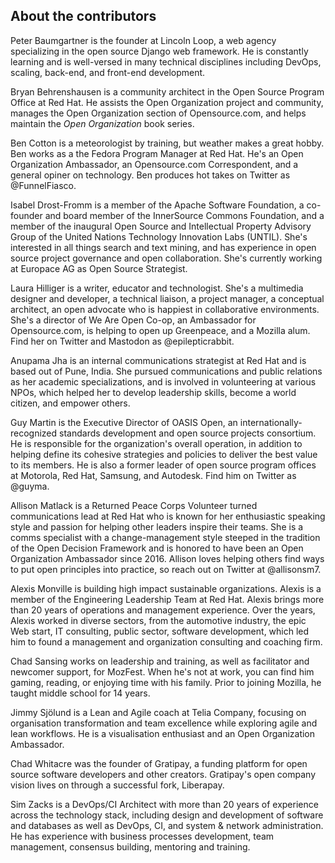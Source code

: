 ## About the contributors
Peter Baumgartner is the founder at Lincoln Loop, a web agency specializing in the open source Django web framework. He is constantly learning and is well-versed in many technical disciplines including DevOps, scaling, back-end, and front-end development.

Bryan Behrenshausen is a community architect in the Open Source Program Office at Red Hat. He assists the Open Organization project and community, manages the Open Organization section of Opensource.com, and helps maintain the *Open Organization* book series.

Ben Cotton is a meteorologist by training, but weather makes a great hobby. Ben works as a the Fedora Program Manager at Red Hat. He's an Open Organization Ambassador, an Opensource.com Correspondent, and a general opiner on technology. Ben produces hot takes on Twitter as @FunnelFiasco.

Isabel Drost-Fromm is a member of the Apache Software Foundation, a co-founder and board member of the InnerSource Commons Foundation, and a member of the inaugural Open Source and Intellectual Property Advisory Group of the United Nations Technology Innovation Labs (UNTIL). She's interested in all things search and text mining, and has experience in open source project governance and open collaboration. She's currently working at Europace AG as Open Source Strategist. 

Laura Hilliger is a writer, educator and technologist. She's a multimedia designer and developer, a technical liaison, a project manager, a conceptual architect, an open advocate who is happiest in collaborative environments. She's a director of We Are Open Co-op, an Ambassador for Opensource.com, is helping to open up Greenpeace, and a Mozilla alum. Find her on Twitter and Mastodon as @epilepticrabbit.

Anupama Jha is an internal communications strategist at Red Hat and is based out of Pune, India. She pursued communications and public relations as her academic specializations, and is involved in volunteering at various NPOs, which helped her to develop leadership skills, become a world citizen, and empower others.

Guy Martin is the Executive Director of OASIS Open, an internationally-recognized standards development and open source projects consortium. He is responsible for the organization's overall operation, in addition to helping define its cohesive strategies and policies to deliver the best value to its members. He is also a former leader of open source program offices at Motorola, Red Hat, Samsung, and Autodesk. Find him on Twitter as @guyma.

Allison Matlack is a Returned Peace Corps Volunteer turned communications lead at Red Hat who is known for her enthusiastic speaking style and passion for helping other leaders inspire their teams. She is a comms specialist with a change-management style steeped in the tradition of the Open Decision Framework and is honored to have been an Open Organization Ambassador since 2016. Allison loves helping others find ways to put open principles into practice, so reach out on Twitter at @allisonsm7.

Alexis Monville is building high impact sustainable organizations. Alexis is a member of the Engineering Leadership Team at Red Hat. Alexis brings more than 20 years of operations and management experience. Over the years, Alexis worked in diverse sectors, from the automotive industry, the epic Web start, IT consulting, public sector, software development, which led him to found a management and organization consulting and coaching firm.

Chad Sansing works on leadership and training, as well as facilitator and newcomer support, for MozFest. When he's not at work, you can find him gaming, reading, or enjoying time with his family. Prior to joining Mozilla, he taught middle school for 14 years.

Jimmy Sjölund is a Lean and Agile coach at Telia Company, focusing on organisation transformation and team excellence while exploring agile and lean workflows. He is a visualisation enthusiast and an Open Organization Ambassador.

Chad Whitacre was the founder of Gratipay, a funding platform for open source software developers and other creators. Gratipay's open company vision lives on through a successful fork, Liberapay.

Sim Zacks is a DevOps/CI Architect with more than 20 years of experience across the technology stack, including design and development of software and databases as well as DevOps, CI, and system & network administration. He has experience with business processes development, team management, consensus building, mentoring and training.
